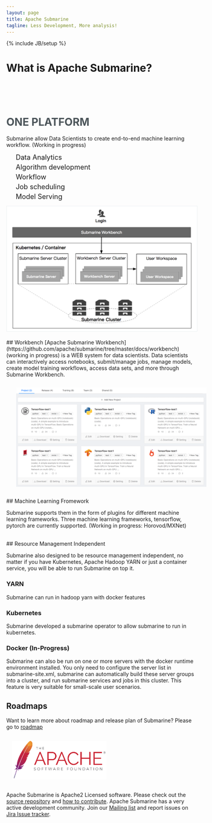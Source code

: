 ```yaml
---
layout: page
title: Apache Submarine
tagline: Less Development, More analysis!
---
```

<!--
Licensed under the Apache License, Version 2.0 (the "License");
you may not use this file except in compliance with the License.
You may obtain a copy of the License at

http://www.apache.org/licenses/LICENSE-2.0

Unless required by applicable law or agreed to in writing, software
distributed under the License is distributed on an "AS IS" BASIS,
WITHOUT WARRANTIES OR CONDITIONS OF ANY KIND, either express or implied.
See the License for the specific language governing permissions and
limitations under the License.
-->
{% include JB/setup %}
<br />
<h1 class="index-header">
  What is Apache Submarine?
</h1>

<br /><br /><br />
<div class="row">
  <div class="col-md-6" style="padding-right:0">
    <h1 style="color:#4c555a">ONE PLATFORM</h1>
    <p>
      Submarine allow Data Scientists to create end-to-end machine learning workflow. (Working in progress)
    </p>
    <ul style="list-style-type: none;padding-left:10px;" >
      <li style="font-size:18px; margin: 5px;"><span class="glyphicon glyphicon-transfer" style="margin-right:10px"></span> Data Analytics</li>
      <li style="font-size:18px; margin: 5px;"><span class="glyphicon glyphicon-eye-open" style="margin-right:10px"></span> Algorithm development</li>
      <li style="font-size:18px; margin: 5px;"><span class="glyphicon glyphicon-dashboard" style="margin-right:10px"></span> Workflow</li>
      <li style="font-size:18px; margin: 5px;"><span class="glyphicon glyphicon-wrench" style="margin-right:10px"></span> Job scheduling</li>
      <li style="font-size:18px; margin: 5px;"><span class="glyphicon glyphicon-cloud" style="margin-right:10px"></span> Model Serving</li>
    </ul>
  </div>
  <div class="col-md-6" style="padding:0">
    <img class="img-responsive" style="border: 1px solid #ecf0f1;" src="./assets/themes/submarine/img/architecture.png" />
  </div>
</div>

<br />
## Workbench
[Apache Submarine Workbench](https://github.com/apache/submarine/tree/master/docs/workbench) (working in progress) is a WEB system for data scientists. 
Data scientists can interactively access notebooks, submit/manage jobs, manage models, create model training workflows, access data sets, and more through Submarine Workbench.

<img class="img-responsive" width="900px" style="margin:0 auto; padding: 26px;" src="./assets/themes/submarine/img/workspace-project.png" />

<!--
### Notebook 
You can write code and run directly in the workbench through the notebook, using python or spark interpreter, and the results will be graphically displayed.


#### Submarine Spark Interpreter
The submarine workbench has integrated the spark runtime environment. The data engineer can directly write spark or spark sql for data processing without any configuration.

<img class="img-responsive" src="./assets/themes/submarine/img/spark_logo.jpg" width="140px" />

Apache Submarine with Spark integration provides

- Automatic SparkContext and SQLContext injection
- Provide the spark runtime environment through the docker image.
- Canceling job and displaying its progress

For the further information about Apache Spark in Apache Submarine, please see [Spark interpreter for Apache Submarine](#).

#### Python integration
The submarine workbench has integrated the python runtime environment and a rich python library. Data scientists can directly write python code for algorithm development without any configuration.

<img class="img-responsive" src="./assets/themes/submarine/img/python_logo.png" width="240px" />

For the further information about Python in Apache Submarine, please see [Python interpreter for Apache Submarine](#).
-->

<br />
## Machine Learning Fromework

Submarine supports them in the form of plugins for different machine learning frameworks. Three machine learning frameworks, tensorflow, pytorch are currently supported. (Working in progress: Horovod/MXNet)

<br />
## Resource Management Independent

Submarine also designed to be resource management independent, no matter if you have Kubernetes, Apache Hadoop YARN or just a container service, you will be able to run Submarine on top it.

### YARN

Submarine can run in hadoop yarn with docker features

### Kubernetes

Submarine developed a submarine operator to allow submarine to run in kubernetes.

### Docker (In-Progress)

Submarine can also be run on one or more servers with the docker runtime environment installed.
You only need to configure the server list in submarine-site.xml, submarine can automatically build these server groups into a cluster, and run submarine services and jobs in this cluster. This feature is very suitable for small-scale user scenarios.

## Roadmaps

Want to learn more about roadmap and release plan of Submarine? Please go to [roadmap](https://cwiki.apache.org/confluence/display/SUBMARINE/Roadmap)

<img class="img-responsive" style="margin:0 auto; padding: 15px;" src="./assets/themes/submarine/img/asf_logo.png" width="250px"/>

Apache Submarine is Apache2 Licensed software. Please check out the [source repository](https://github.com/apache/submarine) and [how to contribute](/community/contributors.html).
Apache Submarine has a very active development community.
Join our [Mailing list](/community/contributors.html) and report issues on [Jira Issue tracker](https://issues.apache.org/jira/browse/SUBMARINE).
</div>
<br />
